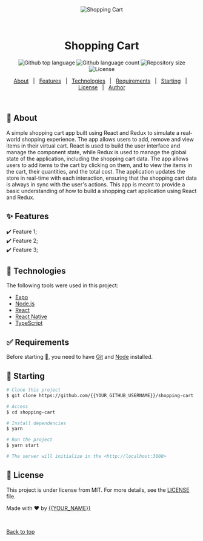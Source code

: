 <div align="center" id="top"> 
  <img src="./.github/app.gif" alt="Shopping Cart" />

&#xa0;

  <!-- <a href="https://shoppingcart.netlify.app">Demo</a> -->
</div>

<h1 align="center">Shopping Cart</h1>

<p align="center">
  <img alt="Github top language" src="https://img.shields.io/github/languages/top/{{YOUR_GITHUB_USERNAME}}/shopping-cart?color=56BEB8">

  <img alt="Github language count" src="https://img.shields.io/github/languages/count/{{YOUR_GITHUB_USERNAME}}/shopping-cart?color=56BEB8">

  <img alt="Repository size" src="https://img.shields.io/github/repo-size/{{YOUR_GITHUB_USERNAME}}/shopping-cart?color=56BEB8">

  <img alt="License" src="https://img.shields.io/github/license/{{YOUR_GITHUB_USERNAME}}/shopping-cart?color=56BEB8">

  <!-- <img alt="Github issues" src="https://img.shields.io/github/issues/{{YOUR_GITHUB_USERNAME}}/shopping-cart?color=56BEB8" /> -->

  <!-- <img alt="Github forks" src="https://img.shields.io/github/forks/{{YOUR_GITHUB_USERNAME}}/shopping-cart?color=56BEB8" /> -->

  <!-- <img alt="Github stars" src="https://img.shields.io/github/stars/{{YOUR_GITHUB_USERNAME}}/shopping-cart?color=56BEB8" /> -->
</p>

<!-- Status -->

<!-- <h4 align="center">
	🚧  Shopping Cart 🚀 Under construction...  🚧
</h4>

<hr> -->

<p align="center">
  <a href="#dart-about">About</a> &#xa0; | &#xa0; 
  <a href="#sparkles-features">Features</a> &#xa0; | &#xa0;
  <a href="#rocket-technologies">Technologies</a> &#xa0; | &#xa0;
  <a href="#white_check_mark-requirements">Requirements</a> &#xa0; | &#xa0;
  <a href="#checkered_flag-starting">Starting</a> &#xa0; | &#xa0;
  <a href="#memo-license">License</a> &#xa0; | &#xa0;
  <a href="https://github.com/{{YOUR_GITHUB_USERNAME}}" target="_blank">Author</a>
</p>

<br>

## :dart: About

A simple shopping cart app built using React and Redux to simulate a real-world shopping experience. The app allows users to add, remove and view items in their virtual cart. React is used to build the user interface and manage the component state, while Redux is used to manage the global state of the application, including the shopping cart data. The app allows users to add items to the cart by clicking on them, and to view the items in the cart, their quantities, and the total cost. The application updates the store in real-time with each interaction, ensuring that the shopping cart data is always in sync with the user's actions. This app is meant to provide a basic understanding of how to build a shopping cart application using React and Redux.

## :sparkles: Features

:heavy_check_mark: Feature 1;\
:heavy_check_mark: Feature 2;\
:heavy_check_mark: Feature 3;

## :rocket: Technologies

The following tools were used in this project:

-   [Expo](https://expo.io/)
-   [Node.js](https://nodejs.org/en/)
-   [React](https://pt-br.reactjs.org/)
-   [React Native](https://reactnative.dev/)
-   [TypeScript](https://www.typescriptlang.org/)

## :white_check_mark: Requirements

Before starting :checkered_flag:, you need to have [Git](https://git-scm.com) and [Node](https://nodejs.org/en/) installed.

## :checkered_flag: Starting

```bash
# Clone this project
$ git clone https://github.com/{{YOUR_GITHUB_USERNAME}}/shopping-cart

# Access
$ cd shopping-cart

# Install dependencies
$ yarn

# Run the project
$ yarn start

# The server will initialize in the <http://localhost:3000>
```

## :memo: License

This project is under license from MIT. For more details, see the [LICENSE](LICENSE.md) file.

Made with :heart: by <a href="https://github.com/{{YOUR_GITHUB_USERNAME}}" target="_blank">{{YOUR_NAME}}</a>

&#xa0;

<a href="#top">Back to top</a>
